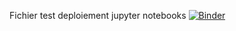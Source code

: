 Fichier test deploiement jupyter notebooks
[![Binder](https://mybinder.org/badge_logo.svg)](https://mybinder.org/v2/gh/lololh/Jupyter_notebooks/master)


